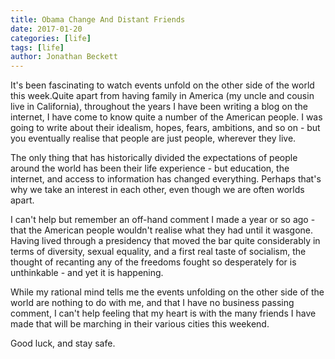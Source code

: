 ```yaml
---
title: Obama Change And Distant Friends
date: 2017-01-20
categories: [life]
tags: [life]
author: Jonathan Beckett
---
```


It's been fascinating to watch events unfold on the other side of the world this week.Quite apart from having family in America (my uncle and cousin live in California), throughout the years I have been writing a blog on the internet, I have come to know quite a number of the American people. I was going to write about their idealism, hopes, fears, ambitions, and so on - but you eventually realise that people are just people, wherever they live.

The only thing that has historically divided the expectations of people around the world has been their life experience - but education, the internet, and access to information has changed everything. Perhaps that's why we take an interest in each other, even though we are often worlds apart.

I can't help but remember an off-hand comment I made a year or so ago - that the American people wouldn't realise what they had until it wasgone. Having lived through a presidency that moved the bar quite considerably in terms of diversity, sexual equality, and a first real taste of socialism, the thought of recanting any of the freedoms fought so desperately for is unthinkable - and yet it is happening.

While my rational mind tells me the events unfolding on the other side of the world are nothing to do with me, and that I have no business passing comment, I can't help feeling that my heart is with the many friends I have made that will be marching in their various cities this weekend.

Good luck, and stay safe.